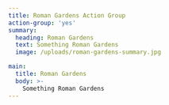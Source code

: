 ```yaml
---
title: Roman Gardens Action Group
action-group: 'yes'
summary:
  heading: Roman Gardens
  text: Something Roman Gardens
  image: /uploads/roman-gardens-summary.jpg

main:
  title: Roman Gardens
  body: >-
    Something Roman Gardens
---
```

